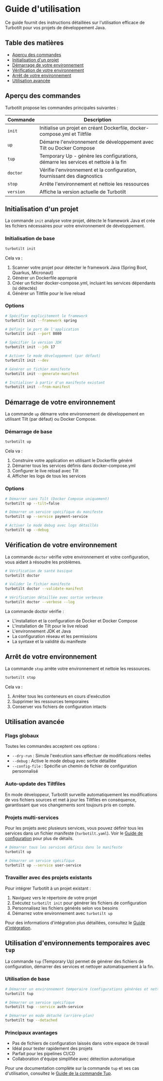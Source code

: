# Guide d'utilisation

Ce guide fournit des instructions détaillées sur l'utilisation efficace de Turbotilt pour vos projets de développement Java.

## Table des matières

- [Aperçu des commandes](#aperçu-des-commandes)
- [Initialisation d'un projet](#initialisation-dun-projet)
- [Démarrage de votre environnement](#démarrage-de-votre-environnement)
- [Vérification de votre environnement](#vérification-de-votre-environnement)
- [Arrêt de votre environnement](#arrêt-de-votre-environnement)
- [Utilisation avancée](#utilisation-avancée)

## Aperçu des commandes

Turbotilt propose les commandes principales suivantes :

| Commande | Description |
|----------|-------------|
| `init`   | Initialise un projet en créant Dockerfile, docker-compose.yml et Tiltfile |
| `up`     | Démarre l'environnement de développement avec Tilt ou Docker Compose |
| `tup`    | Temporary Up - génère les configurations, démarre les services et nettoie à la fin |
| `doctor` | Vérifie l'environnement et la configuration, fournissant des diagnostics |
| `stop`   | Arrête l'environnement et nettoie les ressources |
| `version`| Affiche la version actuelle de Turbotilt |

## Initialisation d'un projet

La commande `init` analyse votre projet, détecte le framework Java et crée les fichiers nécessaires pour votre environnement de développement.

### Initialisation de base

```bash
turbotilt init
```

Cela va :
1. Scanner votre projet pour détecter le framework Java (Spring Boot, Quarkus, Micronaut)
2. Générer un Dockerfile approprié
3. Créer un fichier docker-compose.yml, incluant les services dépendants (si détectés)
4. Générer un Tiltfile pour le live reload

### Options

```bash
# Spécifier explicitement le framework
turbotilt init --framework spring

# Définir le port de l'application
turbotilt init --port 8080

# Spécifier la version JDK
turbotilt init --jdk 17

# Activer le mode développement (par défaut)
turbotilt init --dev

# Générer un fichier manifeste
turbotilt init --generate-manifest

# Initialiser à partir d'un manifeste existant
turbotilt init --from-manifest
```

## Démarrage de votre environnement

La commande `up` démarre votre environnement de développement en utilisant Tilt (par défaut) ou Docker Compose.

### Démarrage de base

```bash
turbotilt up
```

Cela va :
1. Construire votre application en utilisant le Dockerfile généré
2. Démarrer tous les services définis dans docker-compose.yml
3. Configurer le live reload avec Tilt
4. Afficher les logs de tous les services

### Options

```bash
# Démarrer sans Tilt (Docker Compose uniquement)
turbotilt up --tilt=false

# Démarrer un service spécifique du manifeste
turbotilt up --service payment-service

# Activer le mode debug avec logs détaillés
turbotilt up --debug
```

## Vérification de votre environnement

La commande `doctor` vérifie votre environnement et votre configuration, vous aidant à résoudre les problèmes.

```bash
# Vérification de santé basique
turbotilt doctor

# Valider le fichier manifeste
turbotilt doctor --validate-manifest

# Vérification détaillée avec sortie verbeuse
turbotilt doctor --verbose --log
```

La commande doctor vérifie :
- L'installation et la configuration de Docker et Docker Compose
- L'installation de Tilt pour le live reload
- L'environnement JDK et Java
- La configuration réseau et les permissions
- La syntaxe et la validité du manifeste

## Arrêt de votre environnement

La commande `stop` arrête votre environnement et nettoie les ressources.

```bash
turbotilt stop
```

Cela va :
1. Arrêter tous les conteneurs en cours d'exécution
2. Supprimer les ressources temporaires
3. Conserver vos fichiers de configuration intacts

## Utilisation avancée

### Flags globaux

Toutes les commandes acceptent ces options :

- `--dry-run` : Simule l'exécution sans effectuer de modifications réelles
- `--debug` : Active le mode debug avec sortie détaillée
- `--config-file` : Spécifie un chemin de fichier de configuration personnalisé

### Auto-update des Tiltfiles

En mode développeur, Turbotilt surveille automatiquement les modifications de vos fichiers sources et met à jour les Tiltfiles en conséquence, garantissant que vos changements sont toujours pris en compte.

### Projets multi-services

Pour les projets avec plusieurs services, vous pouvez définir tous les services dans un fichier manifeste (`turbotilt.yaml`). Voir le [Guide de configuration](./configuration.fr.md) pour plus de détails.

```bash
# Démarrer tous les services définis dans le manifeste
turbotilt up

# Démarrer un service spécifique
turbotilt up --service user-service
```

### Travailler avec des projets existants

Pour intégrer Turbotilt à un projet existant :

1. Naviguez vers le répertoire de votre projet
2. Exécutez `turbotilt init` pour générer les fichiers de configuration
3. Personnalisez les fichiers générés selon vos besoins
4. Démarrez votre environnement avec `turbotilt up`

Pour des informations d'intégration plus détaillées, consultez le [Guide d'intégration](./integration.fr.md).

## Utilisation d'environnements temporaires avec `tup`

La commande `tup` (Temporary Up) permet de générer des fichiers de configuration, démarrer des services et nettoyer automatiquement à la fin.

### Utilisation de base

```bash
# Démarrer un environnement temporaire (configurations générées et nettoyées à la sortie)
turbotilt tup

# Démarrer un service spécifique
turbotilt tup --service auth-service

# Démarrer en mode détaché (arrière-plan)
turbotilt tup --detached
```

### Principaux avantages

- Pas de fichiers de configuration laissés dans votre espace de travail
- Idéal pour tester rapidement des projets
- Parfait pour les pipelines CI/CD
- Collaboration d'équipe simplifiée avec détection automatique

Pour une documentation complète sur la commande `tup` et ses cas d'utilisation, consultez le [Guide de la commande Tup](./tup-command.fr.md).
